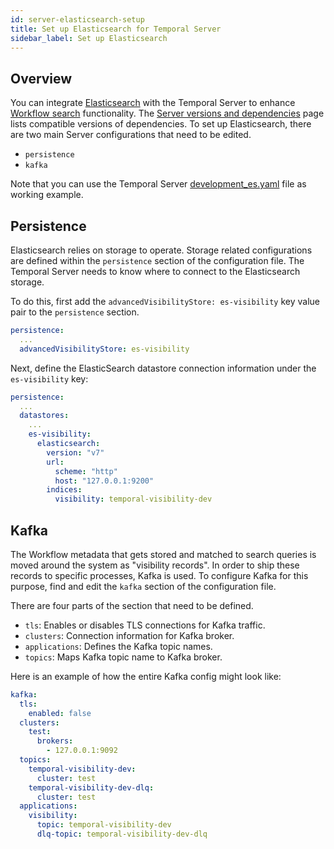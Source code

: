 ```yaml
---
id: server-elasticsearch-setup
title: Set up Elasticsearch for Temporal Server
sidebar_label: Set up Elasticsearch
---
```


## Overview

You can integrate [Elasticsearch](https://www.elastic.co/elasticsearch/) with the Temporal Server to enhance [Workflow search](/docs/server-workflow-search) functionality.
The [Server versions and dependencies](/docs/server-versions-and-dependencies) page lists compatible versions of dependencies.
To set up Elasticsearch, there are two main Server configurations that need to be edited.

- `persistence`
- `kafka`

Note that you can use the Temporal Server [development_es.yaml](https://github.com/temporalio/temporal/blob/master/config/development_es.yaml) file as working example.

## Persistence

Elasticsearch relies on storage to operate.
Storage related configurations are defined within the `persistence` section of the configuration file.
The Temporal Server needs to know where to connect to the Elasticsearch storage.

To do this, first add the `advancedVisibilityStore: es-visibility` key value pair to the `persistence` section.

```yaml
persistence:
  ...
  advancedVisibilityStore: es-visibility
```

Next, define the ElasticSearch datastore connection information under the `es-visibility` key:

```yaml
persistence:
  ...
  datastores:
    ...
    es-visibility:
      elasticsearch:
        version: "v7"
        url:
          scheme: "http"
          host: "127.0.0.1:9200"
        indices:
          visibility: temporal-visibility-dev
```

## Kafka

The Workflow metadata that gets stored and matched to search queries is moved around the system as "visibility records".
In order to ship these records to specific processes, Kafka is used.
To configure Kafka for this purpose, find and edit the `kafka` section of the configuration file.

There are four parts of the section that need to be defined.

- `tls`: Enables or disables TLS connections for Kafka traffic.
- `clusters`: Connection information for Kafka broker.
- `applications`: Defines the Kafka topic names.
- `topics`: Maps Kafka topic name to Kafka broker.

Here is an example of how the entire Kafka config might look like:

```yaml
kafka:
  tls:
    enabled: false
  clusters:
    test:
      brokers:
        - 127.0.0.1:9092
  topics:
    temporal-visibility-dev:
      cluster: test
    temporal-visibility-dev-dlq:
      cluster: test
  applications:
    visibility:
      topic: temporal-visibility-dev
      dlq-topic: temporal-visibility-dev-dlq
```
